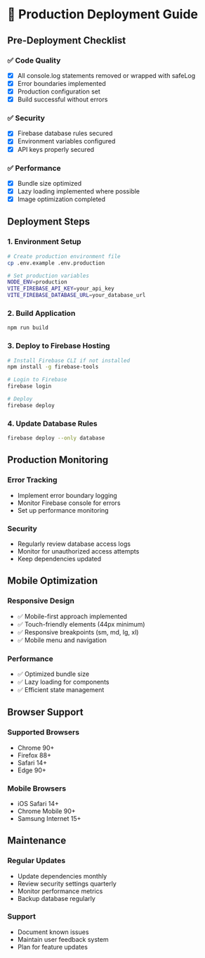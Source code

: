 # 🚀 Production Deployment Guide

## **Pre-Deployment Checklist**

### ✅ Code Quality
- [x] All console.log statements removed or wrapped with safeLog
- [x] Error boundaries implemented
- [x] Production configuration set
- [x] Build successful without errors

### ✅ Security
- [x] Firebase database rules secured
- [x] Environment variables configured
- [x] API keys properly secured

### ✅ Performance
- [x] Bundle size optimized
- [x] Lazy loading implemented where possible
- [x] Image optimization completed

## **Deployment Steps**

### 1. Environment Setup
```bash
# Create production environment file
cp .env.example .env.production

# Set production variables
NODE_ENV=production
VITE_FIREBASE_API_KEY=your_api_key
VITE_FIREBASE_DATABASE_URL=your_database_url
```

### 2. Build Application
```bash
npm run build
```

### 3. Deploy to Firebase Hosting
```bash
# Install Firebase CLI if not installed
npm install -g firebase-tools

# Login to Firebase
firebase login

# Deploy
firebase deploy
```

### 4. Update Database Rules
```bash
firebase deploy --only database
```

## **Production Monitoring**

### Error Tracking
- Implement error boundary logging
- Monitor Firebase console for errors
- Set up performance monitoring

### Security
- Regularly review database access logs
- Monitor for unauthorized access attempts
- Keep dependencies updated

## **Mobile Optimization**

### Responsive Design
- ✅ Mobile-first approach implemented
- ✅ Touch-friendly elements (44px minimum)
- ✅ Responsive breakpoints (sm, md, lg, xl)
- ✅ Mobile menu and navigation

### Performance
- ✅ Optimized bundle size
- ✅ Lazy loading for components
- ✅ Efficient state management

## **Browser Support**

### Supported Browsers
- Chrome 90+
- Firefox 88+
- Safari 14+
- Edge 90+

### Mobile Browsers
- iOS Safari 14+
- Chrome Mobile 90+
- Samsung Internet 15+

## **Maintenance**

### Regular Updates
- Update dependencies monthly
- Review security settings quarterly
- Monitor performance metrics
- Backup database regularly

### Support
- Document known issues
- Maintain user feedback system
- Plan for feature updates
